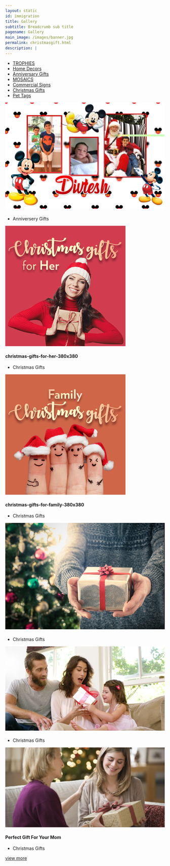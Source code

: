 ```yaml
---
layout: static
id: immigration
title: Gallery
subtitle: Breadcrumb sub title
pagename: Gallery
main_image: /images/banner.jpg
permalink: christmasgift.html
description: |
---
```

<div class="wpsuptr-standard-row">
   <div class="container">
      <div class="portfolio-content">
         <div class="portfolio-filter-wrap text-center">
            <ul class="filter_tag">
               <li><a href="trophies.html" >TROPHIES</a></li>
               <li ><a href="/homedecors.html" >Home Decors</a></li>
               <li><a href="/anniversary.html" >Anniversary Gifts</a></li>
               <li><a href="/mosaics.html" >MOSAICS</a></li>
               <li><a href="/commercialsign.html" >Commercial Signs</a></li>
               <li class="active"><a href="/christmasgift.html" >Christmas Gifts</a></li>
               <li><a href="/pettags.html" >Pet Tags</a></li>
            </ul>
         </div>
         <div
            class="portfolio portfolio-gutter portfolio-style-2 portfolio-masonry portfolio-not-full portfolio-4-column">
            <div class="portfolio-item christmasgifts ">
               <div class="portfolio-item-content">
                  <div class="item-thumbnail">
                     <a class="example-image-link"  >
                     <img class="example-image" src="images/portfolio/gifts/IMG_8556.JPG" alt=""/>
                     </a>
                     <a href="images/portfolio/gifts/IMG_8556.JPG"  data-lightbox="example-set" data-title="" class="button" data-motafobox="roadtrip"><i class="ti-zoom-in"></i></a>
                  </div>
                  <div class="portfolio-description">
                     <h4></h4>
                     <ul class="portfolio-category">
                        <li>Anniversery Gifts</li>
                     </ul>
                  </div>
               </div>
            </div>
            <div class="portfolio-item christmasgifts">
               <div class="portfolio-item-content">
                  <div class="item-thumbnail">
                     <a class="example-image-link"  >
                     <img class="example-image" src="images/portfolio/fwdcategories/random pics for use/christmas-gifts-for-her-380x380.png" alt=""/>
                     </a>
                     <a href="images/portfolio/fwdcategories/random pics for use/christmas-gifts-for-her-380x380.png"  data-lightbox="example-set" data-title="" class="button" data-motafobox="roadtrip"><i class="ti-zoom-in"></i></a>
                  </div>
                  <div class="portfolio-description">
                     <h4>christmas-gifts-for-her-380x380</h4>
                     <ul class="portfolio-category">
                        <li>Christmas Gifts</li>
                     </ul>
                  </div>
               </div>
            </div>
            <div class="portfolio-item christmasgifts">
               <div class="portfolio-item-content">
                  <div class="item-thumbnail">
                     <a class="example-image-link"  >
                     <img class="example-image" src="images/portfolio/fwdcategories/random pics for use/christmas-gifts-for-family-380x380.png" alt=""/>
                     </a>
                     <a href="images/portfolio/fwdcategories/random pics for use/christmas-gifts-for-family-380x380.png"  data-lightbox="example-set" data-title="" class="button" data-motafobox="roadtrip"><i class="ti-zoom-in"></i></a>
                  </div>
                  <div class="portfolio-description">
                     <h4>christmas-gifts-for-family-380x380</h4>
                     <ul class="portfolio-category">
                        <li>Christmas Gifts</li>
                     </ul>
                  </div>
               </div>
            </div>
            <div class="portfolio-item christmasgifts">
               <div class="portfolio-item-content">
                  <div class="item-thumbnail">
                     <a class="example-image-link"  >
                     <img class="example-image" src="images/portfolio/fwdcategories/random pics for use/561098015.jpg" alt=""/>
                     </a>
                     <a href="images/portfolio/fwdcategories/random pics for use/561098015.jpg"  data-lightbox="example-set" data-title="" class="button" data-motafobox="roadtrip"><i class="ti-zoom-in"></i></a>
                  </div>
                  <div class="portfolio-description">
                     <h4></h4>
                     <ul class="portfolio-category">
                        <li>Christmas Gifts</li>
                     </ul>
                  </div>
               </div>
            </div>
            <div class="portfolio-item christmasgifts hidden">
               <div class="portfolio-item-content">
                  <div class="item-thumbnail">
                     <a class="example-image-link"  >
                     <img class="example-image" src="images/portfolio/fwdcategories/random pics for use/1.jpg" alt=""/>
                     </a>
                     <a href="images/portfolio/fwdcategories/random pics for use/1.jpg"  data-lightbox="example-set" data-title="" class="button" data-motafobox="roadtrip"><i class="ti-zoom-in"></i></a>
                  </div>
                  <div class="portfolio-description">
                     <h4></h4>
                     <ul class="portfolio-category">
                        <li>Christmas Gifts</li>
                     </ul>
                  </div>
               </div>
            </div>
            <div class="portfolio-item christmasgifts hidden">
               <div class="portfolio-item-content">
                  <div class="item-thumbnail">
                     <a class="example-image-link" >
                     <img class="example-image" src="images/portfolio/fwdcategories/random pics for use/Perfect-Gift-For-Your-Mom.jpg" alt=""/>
                     </a>
                     <a href="images/portfolio/fwdcategories/random pics for use/Perfect-Gift-For-Your-Mom.jpg"   data-lightbox="example-set" data-title="" class="button" data-motafobox="roadtrip"><i class="ti-zoom-in"></i></a>
                  </div>
                  <div class="portfolio-description">
                     <h4>Perfect Gift For Your Mom</h4>
                     <ul class="portfolio-category">
                        <li>Christmas Gifts</li>
                     </ul>
                  </div>
               </div>
            </div>
         </div>
         <div class="pagination-area">
            <div class="load-more text-center">
               <a class="button lode-more" href="#">view more<i class="ti-reload"></i></a>
            </div>
         </div>
      </div>
   </div>
</div>